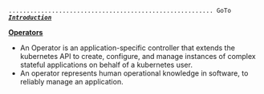 `......................................................... GoTo` [***`Introduction`***](README.md)


**[Operators](https://coreos.com/blog/introducing-operators.html)**

- An Operator is an application-specific controller that extends the kubernetes API to create, configure, and manage instances of complex stateful applications on behalf of a kubernetes user.
- An operator represents human operational knowledge in software, to reliably manage an application.

